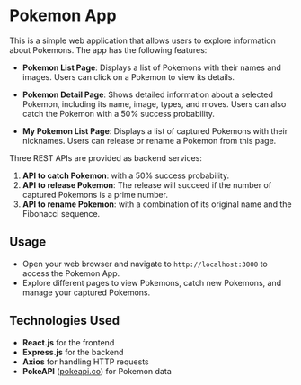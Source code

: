 # Pokemon App

This is a simple web application that allows users to explore information about Pokemons. The app has the following features:

- **Pokemon List Page**: Displays a list of Pokemons with their names and images. Users can click on a Pokemon to view its details.
  
- **Pokemon Detail Page**: Shows detailed information about a selected Pokemon, including its name, image, types, and moves. Users can also catch the Pokemon with a 50% success probability.
  
- **My Pokemon List Page**: Displays a list of captured Pokemons with their nicknames. Users can release or rename a Pokemon from this page.

Three REST APIs are provided as backend services:
1. **API to catch Pokemon**: with a 50% success probability.
2. **API to release Pokemon**: The release will succeed if the number of captured Pokemons is a prime number.
3. **API to rename Pokemon**: with a combination of its original name and the Fibonacci sequence.

## Usage

- Open your web browser and navigate to `http://localhost:3000` to access the Pokemon App.
- Explore different pages to view Pokemons, catch new Pokemons, and manage your captured Pokemons.

## Technologies Used

- **React.js** for the frontend
- **Express.js** for the backend
- **Axios** for handling HTTP requests
- **PokeAPI** ([pokeapi.co](http://pokeapi.co)) for Pokemon data
